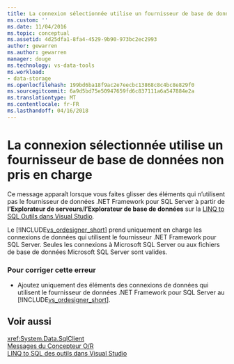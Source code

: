 ```yaml
---
title: La connexion sélectionnée utilise un fournisseur de base de données non pris en charge | Documents Microsoft
ms.custom: ''
ms.date: 11/04/2016
ms.topic: conceptual
ms.assetid: 4d25dfa1-8fa4-4529-9b90-973bc2ec2993
author: gewarren
ms.author: gewarren
manager: douge
ms.technology: vs-data-tools
ms.workload:
- data-storage
ms.openlocfilehash: 199bd6ba18f9ac2e7eecbc13868c8c4bc8e829f0
ms.sourcegitcommit: 6a9d5bd75e50947659fd6c837111a6a547884e2a
ms.translationtype: MT
ms.contentlocale: fr-FR
ms.lasthandoff: 04/16/2018
---
```

# <a name="the-selected-connection-uses-an-unsupported-database-provider"></a>La connexion sélectionnée utilise un fournisseur de base de données non pris en charge
Ce message apparaît lorsque vous faites glisser des éléments qui n’utilisent pas le fournisseur de données .NET Framework pour SQL Server à partir de **l’Explorateur de serveurs**/**l’Explorateur de base de données** sur la [LINQ to SQL Outils dans Visual Studio](../data-tools/linq-to-sql-tools-in-visual-studio2.md).  
  
 Le [!INCLUDE[vs_ordesigner_short](../data-tools/includes/vs_ordesigner_short_md.md)] prend uniquement en charge les connexions de données qui utilisent le fournisseur .NET Framework pour SQL Server. Seules les connexions à Microsoft SQL Server ou aux fichiers de base de données Microsoft SQL Server sont valides.  
  
### <a name="to-correct-this-error"></a>Pour corriger cette erreur  
  
-   Ajoutez uniquement des éléments des connexions de données qui utilisent le fournisseur de données .NET Framework pour SQL Server au [!INCLUDE[vs_ordesigner_short](../data-tools/includes/vs_ordesigner_short_md.md)].  
  
## <a name="see-also"></a>Voir aussi
<xref:System.Data.SqlClient>  
[Messages du Concepteur O/R](../data-tools/o-r-designer-messages.md)  
[LINQ to SQL des outils dans Visual Studio](../data-tools/linq-to-sql-tools-in-visual-studio2.md)
